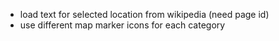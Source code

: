 - load text for selected location from wikipedia (need page id)
- use different map marker icons for each category
